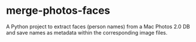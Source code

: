 # merge-photos-faces
A Python project to extract faces (person names) from a Mac Photos 2.0 DB and save names as metadata within the corresponding image files.
